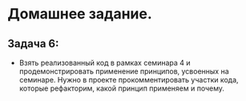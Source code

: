 # Домашнее задание.
## Задача 6:
- Взять реализованный код в рамках семинара 4 и продемонстрировать применение принципов, усвоенных на семинаре.
  Нужно в проекте прокомментировать участки кода, которые рефакторим, какой принцип применяем и почему.